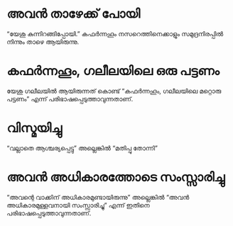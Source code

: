 # അവൻ താഴേക്ക് പോയി
“യേശു കുന്നിറങ്ങിപ്പോയി.” കഫർന്നഹൂം നസറെത്തിനെക്കാളും സമുദ്രനിരപ്പിൽ നിന്നും താഴെ ആയിരുന്നു.
# കഫർന്നഹൂം, ഗലീലയിലെ ഒരു പട്ടണം
യേശു ഗലീലയിൽ ആയിരുന്നത് കൊണ്ട് “കഫർന്നഹൂം, ഗലീലയിലെ മറ്റൊരു പട്ടണം” എന്ന് പരിഭാഷപ്പെടുത്താവുന്നതാണ്.
# വിസ്മയിച്ചു
“വല്ലാതെ ആശ്ചര്യപ്പെട്ടു” അല്ലെങ്കിൽ “മതിപ്പു തോന്നി”
# അവൻ അധികാരത്തോടെ സംസ്സാരിച്ചു
“അവന്റെ വാക്കിന് അധികാരമുണ്ടായിരുന്നു” അല്ലെങ്കിൽ “അവൻ അധികാരമുള്ളവനായി സംസ്സാരിച്ചു” എന്ന് ഇതിനെ പരിഭാഷപ്പെടുത്താവുന്നതാണ്.
